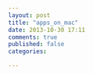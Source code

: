 ```yaml
---
layout: post
title: "apps_on_mac"
date: 2013-10-30 17:11
comments: true
published: false
categories: 

---
```

